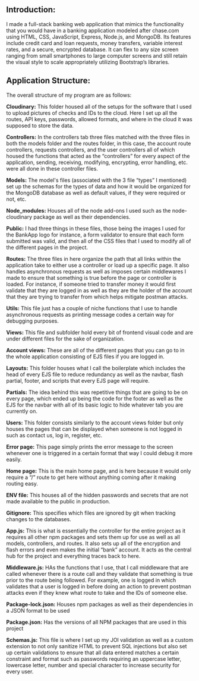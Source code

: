 ## Introduction:
I made a  full-stack banking web application that mimics the functionality that you would have in a banking application modeled after chase.com using HTML, CSS, JavaScript, Express, Node.js, and MongoDB. Its features include credit card and loan requests, money transfers, variable interest rates, and a secure, encrypted database. It can flex to any size screen ranging from small smartphones to large computer screens and still retain the visual style to scale appropriately utilizing Bootstrap’s libraries. 

## Application Structure:
The overall structure of my program are as follows:

**Cloudinary:** This folder housed all of the setups for the software that I used to upload pictures of checks and IDs to the cloud. Here I set up all the routes, API keys, passwords, allowed formats, and where in the cloud it was supposed to store the data.

**Controllers:** In the controllers tab three files matched with the three files in both the models folder and the routes folder, in this case, the account route controllers, requests controllers, and the user controllers all of which housed the functions that acted as the “controllers” for every aspect of the application, sending, receiving, modifying, encrypting, error handling, etc. were all done in these controller files.

**Models:** The model's files (associated with the 3 file “types” I mentioned) set up the schemas for the types of data and how it would be organized for the MongoDB database as well as default values, if they were required or not, etc.

**Node_modules:** Houses all of the node add-ons I used such as the node-cloudinary package as well as their dependencies.

**Public:** I had three things in these files, those being the images I used for the BankApp logo for instance, a form validator to ensure that each form submitted was valid, and then all of the CSS files that I used to modify all of the different pages in the project. 

**Routes:** The three files in here organize the path that all links within the application take to either use a controller or load up a specific page. It also handles asynchronous requests as well as imposes certain middlewares I made to ensure that something is true before the page or controller is loaded. For instance, if someone tried to transfer money it would first validate that they are logged in as well as they are the holder of the account that they are trying to transfer from which helps mitigate postman attacks. 

**Utils:** This file just has a couple of niche functions that I use to handle asynchronous requests as printing message codes a certain way for debugging purposes. 

**Views:** This file and subfolder hold every bit of frontend visual code and are under different files for the sake of organization. 

**Account views:** These are all of the different pages that you can go to in the whole application consisting of EJS files if you are logged in. 

**Layouts:** This folder houses what I call the boilerplate which includes the head of every EJS file to reduce redundancy as well as the navbar, flash partial, footer, and scripts that every EJS page will require.  

**Partials:** The idea behind this was repetitive things that are going to be on every page, which ended up being the code for the footer as well as the EJS for the navbar with all of its basic logic to hide whatever tab you are currently on.

**Users:** This folder consists similarly to the account views folder but only houses the pages that can be displayed when someone is not logged in such as contact us, log in, register, etc.

**Error page:** This page simply prints the error message to the screen whenever one is triggered in a certain format that way I could debug it more easily.

**Home page:** This is the main home page, and is here because it would only require a “/” route to get here without anything coming after it making routing easy.

**ENV file:** This houses all of the hidden passwords and secrets that are not made available to the public in production. 

**Gitignore:** This specifies which files are ignored by git when tracking changes to the databases. 

**App.js:** This is what is essentially the controller for the entire project as it requires all other npm packages and sets them up for use as well as all models, controllers, and routes. It also sets up all of the encryption and flash errors and even makes the initial “bank” account. It acts as the central hub for the project and everything traces back to here.

**Middleware.js:** HAs the functions that I use, that I call middleware that are called whenever there is a route call and they validate that something is true prior to the route being followed. For example, one is logged in which validates that a user is logged in before doing an action to prevent postman attacks even if they knew what route to take and the IDs of someone else. 

**Package-lock.json:** Houses npm packages as well as their dependencies in a JSON format to be used

**Package.json:** Has the versions of all NPM packages that are used in this project

**Schemas.js:** This file is where I set up my JOI validation as well as a custom extension to not only sanitize HTML to prevent SQL injections but also set up certain validations to ensure that all data entered matches a certain constraint and format such as passwords requiring an uppercase letter, lowercase letter, number and special character to increase security for every user.



